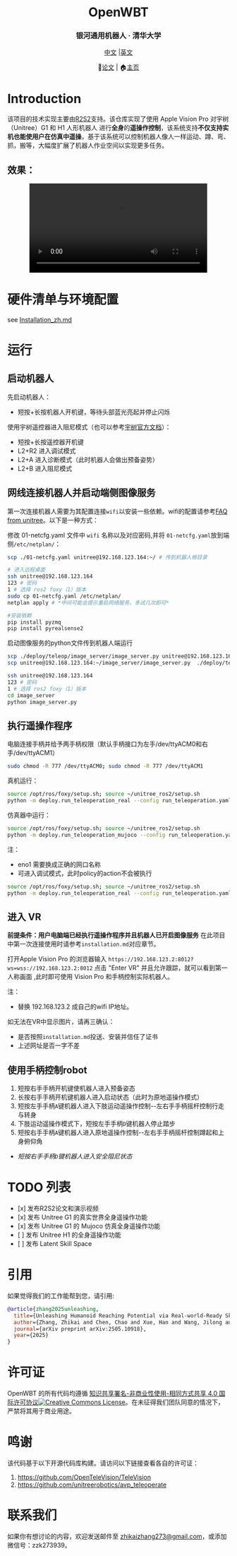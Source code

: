 <div align="center">
  <h1 align="center"> OpenWBT </h1>
  <h3 align="center"> 银河通用机器人 · 清华大学 </h3>
  <!-- <p align="center">
    <a href="README.md"> English </a> | <a href="README_zh.md">中文</a>
  </p>     -->

[中文](README_zh.md) |[英文](README.md)

:page_with_curl:[论文](https://www.arxiv.org/pdf/2505.10918) | :house:[主页](https://zzk273.github.io/R2S2/)
</div>


# Introduction
该项目的技术实现主要由[R2S2](https://zzk273.github.io/R2S2/)支持。该仓库实现了使用 Apple Vision Pro 对宇树（Unitree）G1 和 H1 人形机器人 进行**全身**的**遥操作控制**，该系统支持**不仅支持实机也能使用户在仿真中遥操**，基于该系统可以控制机器人像人一样运动、蹲、弯、抓，搬等，大幅度扩展了机器人作业空间以实现更多任务。


## 效果：
<p align="center">
<video src="./img/demo.mp4" width="80%"/>
</p>

<!-- <p align="center">
  <table>
    <tr>
      <td align="center" width="50%">
        <a href="https://www.bilibili.com/video/x" target="_blank">
          <img src="./img/x.jpg" alt="实机.gif" width="75%">
        </a>
        <p><b> 实机演示</b></p>
      </td>
      <td align="center" width="50%">
        <a href="https://www.bilibili.com/video/x" target="_blank">
          <img src="./img/x.jpg" alt="仿真.gif" width="75%">
        </a>
        <p><b> 仿真演示 </b></p>
      </td>
    </tr>
  </table>
</p> -->


# 硬件清单与环境配置
see [Installation_zh.md](installation_zh.md) 

# 运行
## 启动机器人
   
先启动机器人：
- 短按+长按机器人开机键，等待头部蓝光亮起并停止闪烁 

使用宇树遥控器进入阻尼模式（也可以参考[宇树官方文档](https://support.unitree.com/home/zh/G1_developer/remote_control)）：
-  短按+长按遥控器开机键
-  L2+R2 进入调试模式
-  L2+A 进入诊断模式（此时机器人会做出预备姿势）
-  L2+B 进入阻尼模式

## 网线连接机器人并启动端侧图像服务

第一次连接机器人需要为其配置连接`wifi`以安装一些依赖。wifi的配置请参考[FAQ from unitree](https://support.unitree.com/home/zh/G1_developer/FAQ)。以下是一种方式：

修改 01-netcfg.yaml 文件中 `wifi` 名称以及对应密码,并将
`01-netcfg.yaml`放到端侧`/etc/netplan/`：


``` bash
scp ./01-netcfg.yaml unitree@192.168.123.164:~/ # 传到机器人根目录

# 进入远程桌面
ssh unitree@192.168.123.164
123 # 密码
1 # 选择 ros2 foxy（1）版本
sudo cp 01-netcfg.yaml /etc/netplan/
netplan apply # *中间可能会提示重启网络服务，多试几次即可*

#安装依赖
pip install pyzmq
pip install pyrealsense2
```

启动图像服务的python文件传到机器人端运行
``` bash
scp ./deploy/teleop/image_server/image_server.py unitree@192.168.123.164:~/image_server/
scp unitree@192.168.123.164:~/image_server/image_server.py  ./deploy/teleop/

ssh unitree@192.168.123.164
123 # 密码
1 # 选择 ros2 foxy（1）版本
cd image_server
python image_server.py
```

## 执行遥操作程序
电脑连接手柄并给予两手柄权限（默认手柄接口为左手/dev/ttyACM0和右手/dev/ttyACM1）

```bash
sudo chmod -R 777 /dev/ttyACM0; sudo chmod -R 777 /dev/ttyACM1
```
真机运行：
``` bash
source /opt/ros/foxy/setup.sh; source ~/unitree_ros2/setup.sh
python -m deploy.run_teleoperation_real --config run_teleoperation.yaml --net eno1
```
仿真器中运行：
```bash
source /opt/ros/foxy/setup.sh; source ~/unitree_ros2/setup.sh
python -m deploy.run_teleoperation_mujoco --config run_teleoperation.yaml
```
注：
- eno1 需要换成正确的网口名称
- 可进入调试模式，此时policy的action不会被执行
```bash
source /opt/ros/foxy/setup.sh; source ~/unitree_ros2/setup.sh
python -m deploy.run_teleoperation_real --config run_teleoperation.yaml --net eno1 --debug
```


## 进入 VR

**前提条件：用户电脑端已经执行遥操作程序并且机器人已开启图像服务**
在此项目中第一次连接使用时请参考`installation.md`对应章节。

打开Apple Vision Pro 的浏览器输入 `https://192.168.123.2:8012?ws=wss://192.168.123.2:8012` 点击 "Enter VR" 并且允许跟踪，就可以看到第一人称画面 ,此时即可使用 Vision Pro  和手柄控制实际机器人。

注： 
- 替换 192.168.123.2 成自己的wifi IP地址。

如无法在VR中显示图片，请再三确认：
- 是否按照`installation.md`投送、安装并信任了证书
- 上述网址是否一字不差

## 使用手柄控制robot

1. 短按右手手柄开机键使机器人进入预备姿态
2. 长按右手手柄开机键机器人进入启动状态（此时为原地遥操作模式）
3. 短按左手手柄`A`键机器人进入下肢运动遥操作控制--左右手手柄摇杆控制行走与转身
4. 下肢运动遥操作模式下，短按左手手柄`D`键机器人停止踏步
5. 短按右手手柄`A`键机器人进入原地遥操作控制--左右手手柄摇杆控制蹲起和上身俯仰角
- *短按右手手柄`D`键机器人进入安全阻尼状态*

# TODO 列表

- \[x\] 发布R2S2论文和演示视频  
- \[x\] 发布 Unitree G1 的真实世界全身遥操作功能  
- \[x\] 发布 Unitree G1 的 Mujoco 仿真全身遥操作功能  
- \[ \] 发布 Unitree H1 的全身遥操作功能  
- \[ \] 发布 Latent Skill Space  

# 引用

如果觉得我们的工作能帮到您，请引用:

```bibtex
@article{zhang2025unleashing,
  title={Unleashing Humanoid Reaching Potential via Real-world-Ready Skill Space},
  author={Zhang, Zhikai and Chen, Chao and Xue, Han and Wang, Jilong and Liang, Sikai and Liu, Yun and Zhang, Zongzhang and Wang, He and Yi, Li},
  journal={arXiv preprint arXiv:2505.10918},
  year={2025}
}
```
# 许可证

OpenWBT 的所有代码均遵循 <a rel="license" href="http://creativecommons.org/licenses/by-nc-sa/4.0/">知识共享署名-非商业性使用-相同方式共享 4.0 国际许可协议</a><a rel="license" href="http://creativecommons.org/licenses/by-nc-sa/4.0/"><img alt="Creative Commons License" style="border-width:0" src="https://i.creativecommons.org/l/by-nc-sa/4.0/80x15.png" /></a>。在未征得我们团队同意的情况下，严禁将其用于商业用途。

# 鸣谢

该代码基于以下开源代码库构建。请访问以下链接查看各自的许可证：

1. https://github.com/OpenTeleVision/TeleVision
2. https://github.com/unitreerobotics/avp_teleoperate

# 联系我们

如果你有想讨论的内容，欢迎发送邮件至 zhikaizhang273@gmail.com，或添加微信号：zzk273939。
